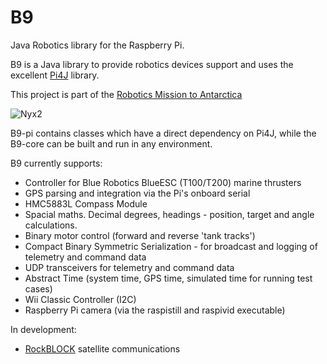 B9
===========

Java Robotics library for the Raspberry Pi.

B9 is a Java library to provide robotics devices support and uses the excellent [Pi4J](https://github.com/Pi4J) library.

This project is part of the [Robotics Mission to Antarctica](http://robotics.catchpole.net/)

![Nyx2](http://robotics.catchpole.net/images/nyx2-surf.jpg "Nyx2")

B9-pi contains classes which have a direct dependency on Pi4J, while the B9-core can be built and run in any environment.

B9 currently supports:

* Controller for Blue Robotics BlueESC (T100/T200) marine thrusters
* GPS parsing and integration via the Pi's onboard serial
* HMC5883L Compass Module
* Spacial maths. Decimal degrees, headings - position, target and angle calculations.
* Binary motor control (forward and reverse 'tank tracks')
* Compact Binary Symmetric Serialization - for broadcast and logging of telemetry and command data
* UDP transceivers for telemetry and command data
* Abstract Time (system time, GPS time, simulated time for running test cases)
* Wii Classic Controller (I2C)
* Raspberry Pi camera (via the raspistill and raspivid executable)

In development:

* [RockBLOCK](http://www.rock7mobile.com/products-rockblock) satellite communications
